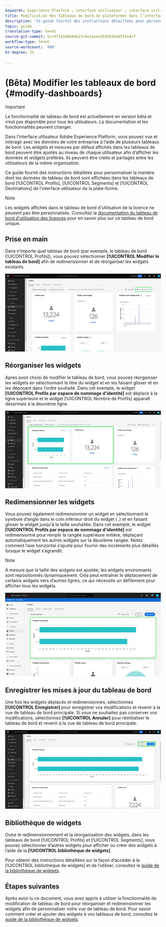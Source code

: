 ```yaml
---
keywords: Experience Platform ; interface utilisateur ; interface utilisateur ; tableaux de bord ; tableau de bord ; profils ; segments ; destinations ; utilisation de la licence
title: Modification des Tableaux de bord de plateformes dans l’interface utilisateur
description: 'Ce guide fournit des instructions détaillées pour personnaliser l’affichage des données Adobe Experience Platform de votre entreprise dans les tableaux de bord. '
topic: guide
translation-type: tm+mt
source-git-commit: 5cc973a5db88eb23c6e1aeee3695820a0555e4cf
workflow-type: tm+mt
source-wordcount: '480'
ht-degree: 2%

---
```



# (Bêta) Modifier les tableaux de bord {#modify-dashboards}

>[!IMPORTANT]
>
>La fonctionnalité de tableau de bord est actuellement en version bêta et n’est pas disponible pour tous les utilisateurs. La documentation et les fonctionnalités peuvent changer.

Dans l’interface utilisateur Adobe Experience Platform, vous pouvez vue et interagir avec les données de votre entreprise à l’aide de plusieurs tableaux de bord. Les widgets et mesures par défaut affichés dans les tableaux de bord peuvent être ajustés au niveau de chaque utilisateur afin d’afficher les données et widgets préférés. Ils peuvent être créés et partagés entre les utilisateurs de la même organisation.

Ce guide fournit des instructions détaillées pour personnaliser la manière dont les données de tableau de bord sont affichées dans les tableaux de bord [!UICONTROL Profils], [!UICONTROL Segments] et [!UICONTROL Destinations] de l’interface utilisateur de la plate-forme.

>[!NOTE]
>
>Les widgets affichés dans le tableau de bord d&#39;utilisation de la licence ne peuvent pas être personnalisés. Consultez la [documentation du tableau de bord d&#39;utilisation des licences](guides/license-usage.md) pour en savoir plus sur ce tableau de bord unique.

## Prise en main

Dans n’importe quel tableau de bord (par exemple, le tableau de bord [!UICONTROL Profils]), vous pouvez sélectionner **[!UICONTROL Modifier le tableau de bord]** afin de redimensionner et de réorganiser les widgets existants.

![](images/customization/modify-dashboard.png)

## Réorganiser les widgets

Après avoir choisi de modifier le tableau de bord, vous pouvez réorganiser les widgets en sélectionnant le titre du widget et en les faisant glisser et en les déposant dans l’ordre souhaité. Dans cet exemple, le widget **[!UICONTROL Profils par espace de nommage d’identité]** est déplacé à la ligne supérieure et le widget [!UICONTROL Nombre de Profils] apparaît désormais à la deuxième ligne.

![](images/customization/move-widget.png)

## Redimensionner les widgets

Vous pouvez également redimensionner un widget en sélectionnant le symbole d’angle dans le coin inférieur droit du widget (`⌟`) et en faisant glisser le widget jusqu’à la taille souhaitée. Dans cet exemple, le widget **[!UICONTROL Profils par espace de nommage d&#39;identité]** est redimensionné pour remplir la rangée supérieure entière, déplaçant automatiquement les autres widgets sur la deuxième rangée. Notez comment l’axe horizontal s’ajuste pour fournir des incréments plus détaillés lorsque le widget s’agrandit.

>[!NOTE]
>
>À mesure que la taille des widgets est ajustée, les widgets environnants sont repositionnés dynamiquement. Cela peut entraîner le déplacement de certains widgets vers d’autres lignes, ce qui nécessite un défilement pour afficher tous les widgets.

![](images/customization/resize-widget.png)

## Enregistrer les mises à jour du tableau de bord

Une fois les widgets déplacés et redimensionnés, sélectionnez **[!UICONTROL Enregistrer]** pour enregistrer vos modifications et revenir à la vue de tableau de bord principale. Si vous ne souhaitez pas conserver vos modifications, sélectionnez **[!UICONTROL Annuler]** pour réinitialiser le tableau de bord et revenir à la vue de tableau de bord principale.

![](images/customization/save-changes.png)

## Bibliothèque de widgets

Outre le redimensionnement et la réorganisation des widgets, dans les tableaux de bord [!UICONTROL Profils] et [!UICONTROL Segments], vous pouvez sélectionner d’autres widgets pour afficher ou créer des widgets à l’aide de la **[!UICONTROL bibliothèque de widgets]**.

Pour obtenir des instructions détaillées sur la façon d’accéder à la [!UICONTROL bibliothèque de widgets] et de l’utiliser, consultez le [guide de la bibliothèque de widgets](widget-library.md).

## Étapes suivantes

Après avoir lu ce document, vous avez appris à utiliser la fonctionnalité de modification de tableau de bord pour réorganiser et redimensionner les widgets afin de personnaliser votre vue de tableau de bord. Pour savoir comment créer et ajouter des widgets à vos tableaux de bord, consultez le [guide de la bibliothèque de widgets](widget-library.md).
